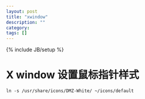 ```yaml
---
layout: post
title: "xwindow"
description: ""
category: 
tags: []
---
```

{% include JB/setup %}
# X window 设置鼠标指针样式
	ln -s /usr/share/icons/DMZ-White/ ~/icons/default
